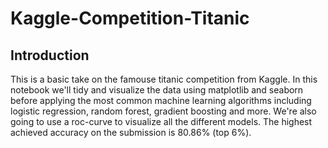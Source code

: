 # Kaggle-Competition-Titanic

## Introduction

This is a basic take on the famouse titanic competition from Kaggle. In this notebook we'll tidy and visualize the data using matplotlib and seaborn before applying the most common machine learning algorithms including logistic regression, random forest, gradient boosting and more. We're also going to use a roc-curve to visualize all the different models. The highest achieved accuracy on the submission is 80.86% (top 6%).
